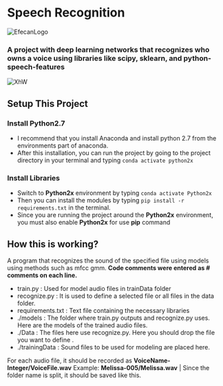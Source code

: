 # Speech Recognition
![EfecanLogo](https://avatars.githubusercontent.com/u/66366306?s=100&u=dc5e6f5b4a05d07958d9a867b803760aa2b1613e&v=4)
### A project with deep learning networks that recognizes who owns a voice using libraries like scipy, sklearn, and python-speech-features
![XhW](https://i.imgur.com/qHAcfhX.gif)
## Setup This Project
### Install Python2.7
- I recommend that you install Anaconda and install python 2.7 from the environments part of anaconda.
- After this installation, you can run the project by going to the project directory in your terminal and typing ```conda activate python2x```
### Install Libraries
- Switch to **Python2x** environment by typing ```conda activate Python2x```
- Then you can install the modules by typing ```pip install -r requirements.txt``` in the terminal. 
- Since you are running the project around the **Python2x** environment, you must also enable **Python2x** for use **pip** command
## How this is working?
A program that recognizes the sound of the specified file using models using methods such as mfcc gmm. **Code comments were entered as # comments on each line.**
- train.py : Used for model audio files in trainData folder
- recognize.py : It is used to define a selected file or all files in the data folder.
- requirements.txt : Text file containing the necessary libraries
- ./models : The folder where train.py outputs and recognize.py uses. Here are the models of the trained audio files.
- ./Data : The files here use recognize.py. Here you should drop the file you want to define .
- ./trainingData : Sound files to be used for modeling are placed here. 

For each audio file, it should be recorded as **VoiceName-Integer/VoiceFile.wav** Example: **Melissa-005/Melissa.wav** | Since the folder name is split, it should be saved like this.
